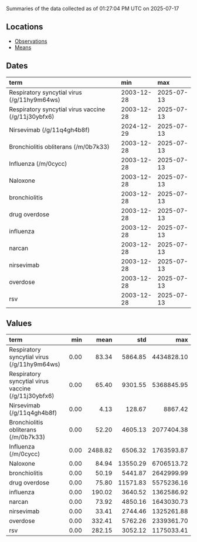 Summaries of the data collected as of 01:27:04 PM UTC on 2025-07-17

## Locations

* [Observations](https://github.com/DISSC-yale/gtrends_collection/blob/main/summaries/observations.csv)
* [Means](https://github.com/DISSC-yale/gtrends_collection/blob/main/summaries/means.csv)

## Dates

| term                                                | min        | max        |
|:----------------------------------------------------|:-----------|:-----------|
| Respiratory syncytial virus (/g/11hy9m64ws)         | 2003-12-28 | 2025-07-13 |
| Respiratory syncytial virus vaccine (/g/11j30ybfx6) | 2003-12-28 | 2025-07-13 |
| Nirsevimab (/g/11q4gh4b8f)                          | 2024-12-29 | 2025-07-13 |
| Bronchiolitis obliterans (/m/0b7k33)                | 2003-12-28 | 2025-07-13 |
| Influenza (/m/0cycc)                                | 2003-12-28 | 2025-07-13 |
| Naloxone                                            | 2003-12-28 | 2025-07-13 |
| bronchiolitis                                       | 2003-12-28 | 2025-07-13 |
| drug overdose                                       | 2003-12-28 | 2025-07-13 |
| influenza                                           | 2003-12-28 | 2025-07-13 |
| narcan                                              | 2003-12-28 | 2025-07-13 |
| nirsevimab                                          | 2003-12-28 | 2025-07-13 |
| overdose                                            | 2003-12-28 | 2025-07-13 |
| rsv                                                 | 2003-12-28 | 2025-07-13 |

## Values

| term                                                |   min |    mean |      std |        max |
|:----------------------------------------------------|------:|--------:|---------:|-----------:|
| Respiratory syncytial virus (/g/11hy9m64ws)         |  0.00 |   83.34 |  5864.85 | 4434828.10 |
| Respiratory syncytial virus vaccine (/g/11j30ybfx6) |  0.00 |   65.40 |  9301.55 | 5368845.95 |
| Nirsevimab (/g/11q4gh4b8f)                          |  0.00 |    4.13 |   128.67 |    8867.42 |
| Bronchiolitis obliterans (/m/0b7k33)                |  0.00 |   52.20 |  4605.13 | 2077404.38 |
| Influenza (/m/0cycc)                                |  0.00 | 2488.82 |  6506.32 | 1763593.87 |
| Naloxone                                            |  0.00 |   84.94 | 13550.29 | 6706513.72 |
| bronchiolitis                                       |  0.00 |   50.19 |  5441.87 | 2642999.99 |
| drug overdose                                       |  0.00 |   75.80 | 11571.83 | 5575236.16 |
| influenza                                           |  0.00 |  190.02 |  3640.52 | 1362586.92 |
| narcan                                              |  0.00 |   73.92 |  4850.16 | 1643030.73 |
| nirsevimab                                          |  0.00 |   33.41 |  2744.46 | 1325261.88 |
| overdose                                            |  0.00 |  332.41 |  5762.26 | 2339361.70 |
| rsv                                                 |  0.00 |  282.15 |  3052.12 | 1175033.41 |
